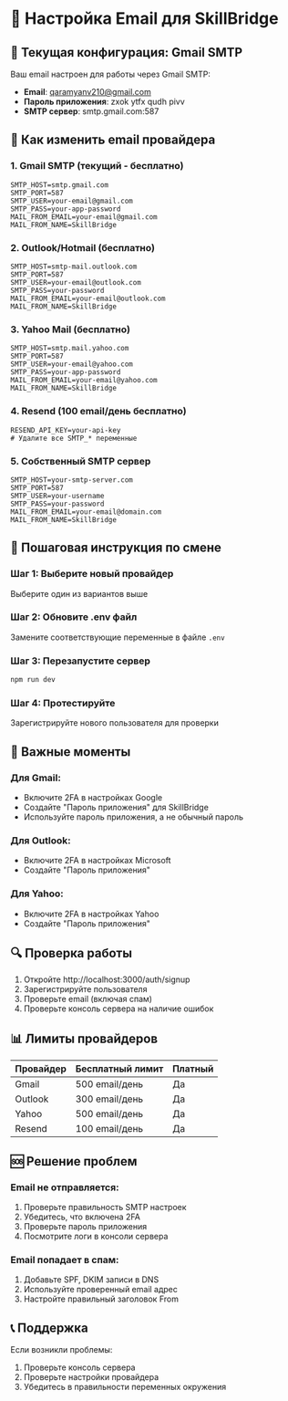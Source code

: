 # 📧 Настройка Email для SkillBridge

## 🎯 Текущая конфигурация: Gmail SMTP

Ваш email настроен для работы через Gmail SMTP:
- **Email**: qaramyanv210@gmail.com
- **Пароль приложения**: zxok ytfx qudh pivv
- **SMTP сервер**: smtp.gmail.com:587

## 🔧 Как изменить email провайдера

### 1. **Gmail SMTP** (текущий - бесплатно)
```env
SMTP_HOST=smtp.gmail.com
SMTP_PORT=587
SMTP_USER=your-email@gmail.com
SMTP_PASS=your-app-password
MAIL_FROM_EMAIL=your-email@gmail.com
MAIL_FROM_NAME=SkillBridge
```

### 2. **Outlook/Hotmail** (бесплатно)
```env
SMTP_HOST=smtp-mail.outlook.com
SMTP_PORT=587
SMTP_USER=your-email@outlook.com
SMTP_PASS=your-password
MAIL_FROM_EMAIL=your-email@outlook.com
MAIL_FROM_NAME=SkillBridge
```

### 3. **Yahoo Mail** (бесплатно)
```env
SMTP_HOST=smtp.mail.yahoo.com
SMTP_PORT=587
SMTP_USER=your-email@yahoo.com
SMTP_PASS=your-app-password
MAIL_FROM_EMAIL=your-email@yahoo.com
MAIL_FROM_NAME=SkillBridge
```

### 4. **Resend** (100 email/день бесплатно)
```env
RESEND_API_KEY=your-api-key
# Удалите все SMTP_* переменные
```

### 5. **Собственный SMTP сервер**
```env
SMTP_HOST=your-smtp-server.com
SMTP_PORT=587
SMTP_USER=your-username
SMTP_PASS=your-password
MAIL_FROM_EMAIL=your-email@domain.com
MAIL_FROM_NAME=SkillBridge
```

## 📝 Пошаговая инструкция по смене

### Шаг 1: Выберите новый провайдер
Выберите один из вариантов выше

### Шаг 2: Обновите .env файл
Замените соответствующие переменные в файле `.env`

### Шаг 3: Перезапустите сервер
```bash
npm run dev
```

### Шаг 4: Протестируйте
Зарегистрируйте нового пользователя для проверки

## 🚨 Важные моменты

### Для Gmail:
- Включите 2FA в настройках Google
- Создайте "Пароль приложения" для SkillBridge
- Используйте пароль приложения, а не обычный пароль

### Для Outlook:
- Включите 2FA в настройках Microsoft
- Создайте "Пароль приложения"

### Для Yahoo:
- Включите 2FA в настройках Yahoo
- Создайте "Пароль приложения"

## 🔍 Проверка работы

1. Откройте http://localhost:3000/auth/signup
2. Зарегистрируйте пользователя
3. Проверьте email (включая спам)
4. Проверьте консоль сервера на наличие ошибок

## 📊 Лимиты провайдеров

| Провайдер | Бесплатный лимит | Платный |
|-----------|------------------|---------|
| Gmail | 500 email/день | Да |
| Outlook | 300 email/день | Да |
| Yahoo | 500 email/день | Да |
| Resend | 100 email/день | Да |

## 🆘 Решение проблем

### Email не отправляется:
1. Проверьте правильность SMTP настроек
2. Убедитесь, что включена 2FA
3. Проверьте пароль приложения
4. Посмотрите логи в консоли сервера

### Email попадает в спам:
1. Добавьте SPF, DKIM записи в DNS
2. Используйте проверенный email адрес
3. Настройте правильный заголовок From

## 📞 Поддержка

Если возникли проблемы:
1. Проверьте консоль сервера
2. Проверьте настройки провайдера
3. Убедитесь в правильности переменных окружения
